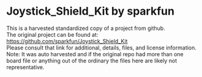 
# Joystick_Shield_Kit by sparkfun  
This is a harvested standardized copy of a project from github.  
The original project can be found at:  
https://github.com/sparkfun/Joystick_Shield_Kit  
Please consult that link for additional, details, files, and license information.  
Note: It was auto harvested and if the original repo had more than one board file or anything out of the ordinary the files here are likely not representative.  
    